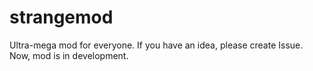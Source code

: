 # strangemod
Ultra-mega mod for everyone.
If you have an idea, please create Issue.
Now, mod is in development.

